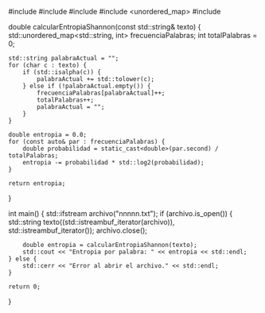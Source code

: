 #include <iostream>
#include <fstream>
#include <string>
#include <unordered_map>
#include <cmath>

double calcularEntropiaShannon(const std::string& texto) {
    std::unordered_map<std::string, int> frecuenciaPalabras;
    int totalPalabras = 0;

    std::string palabraActual = "";
    for (char c : texto) {
        if (std::isalpha(c)) {
            palabraActual += std::tolower(c);
        } else if (!palabraActual.empty()) {
            frecuenciaPalabras[palabraActual]++;
            totalPalabras++;
            palabraActual = "";
        }
    }

    double entropia = 0.0;
    for (const auto& par : frecuenciaPalabras) {
        double probabilidad = static_cast<double>(par.second) / totalPalabras;
        entropia -= probabilidad * std::log2(probabilidad);
    }

    return entropia;
}

int main() {
    std::ifstream archivo("nnnnn.txt");
    if (archivo.is_open()) {
        std::string texto((std::istreambuf_iterator<char>(archivo)), std::istreambuf_iterator<char>());
        archivo.close();

        double entropia = calcularEntropiaShannon(texto);
        std::cout << "Entropia por palabra: " << entropia << std::endl;
    } else {
        std::cerr << "Error al abrir el archivo." << std::endl;
    }

    return 0;
}

